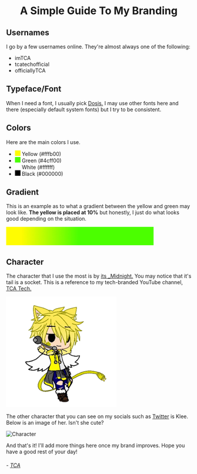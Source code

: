 <h1 align="center">A Simple Guide To My Branding</h1>

<!-- Usernames -->
## Usernames
I go by a few usernames online. They're almost always one of the following:
- imTCA
- tcatechofficial
- officiallyTCA

<!-- Typeface -->
## Typeface/Font
When I need a font, I usually pick [Dosis.](https://fonts.google.com/specimen/Dosis) I may use other fonts here and there (especially default system fonts) but I try to be consistent.

<!-- Colors -->
## Colors
Here are the main colors I use.
- ![Yellow](./colors/yellow.jpg?raw=true) Yellow (#fffb00)
- ![Green](./colors/green.jpg?raw=true) Green (#4cff00)
- ![White](./colors/white.jpg?raw=true) White (#ffffff)
- ![Black](./colors/black.jpg?raw=true) Black (#000000)

<!-- Gradient -->
## Gradient
This is an example as to what a gradient between the yellow and green may look like. **The yellow is placed at 10%** but honestly, I just do what looks good depending on the situation.

![Gradient](./colors/gradient.jpg?raw=true)

<!-- Character -->
## Character
The character that I use the most is by <span>[its _Midnight.](https://youtube.com/c/ItsMidnight)</span> You may notice that it's tail is a socket. This is a reference to my tech-branded YouTube channel, [TCA Tech.](https://youtube.com/c/TCATech)

<img src="./images/character.png?raw=true" width="300px" alt="Character" />

The other character that you can see on my socials such as [Twitter](https://twitter.com/imTCA_) is Klee. Below is an image of her. Isn't she cute?

<img src="https://i.imgur.com/6f7j6Y7.png" width="300px" alt="Character" />

And that's it! I'll add more things here once my brand improves. Hope you have a good rest of your day!

###### - [TCA](https://github.com/imTCA)
